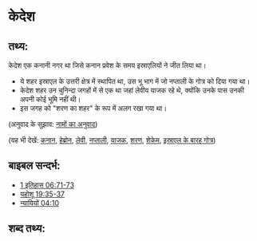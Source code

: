 # केदेश #

## तथ्य: ##

केदेश एक कनानी नगर था जिसे कनान प्रवेश के समय इस्राएलियों ने जीत लिया था।

* ये शहर इस्राएल के उत्तरी क्षेत्र में स्थापित था, उस भू भाग में जो नप्ताली के गोत्र को दिया गया था।
* केदेश शहर उन चुनिन्दा जगहों में से एक था जहां लेवीय याजक रहे थे, क्योंकि उनके पास उनकी अपनी कोई भूमि नहीं थी।
* इस जगह को "शरण का शहर" के रूप में अलग रखा गया था।

(अनुवाद के सुझाव: [नामों का अनुवाद](rc://hi/ta/man/translate/translate-names))

(यह भी देखें: [कनान](../names/canaan.md), [हेब्रोन](../names/hebron.md), [लेवी](../names/levite.md), [नप्ताली](../names/naphtali.md), [याजक](../kt/priest.md), [शरण](../other/refuge.md), [शेकेम](../names/shechem.md), [इस्राएल के बारह गोत्र](../other/12tribesofisrael.md))

## बाइबल सन्दर्भ: ##

* [1 इतिहास 06:71-73](rc://hi/tn/help/1ch/06/71)
* [यहोशू 19:35-37](rc://hi/tn/help/jos/19/35)
* [न्यायियों 04:10](rc://hi/tn/help/jdg/04/10)

## शब्द तथ्य: ##


